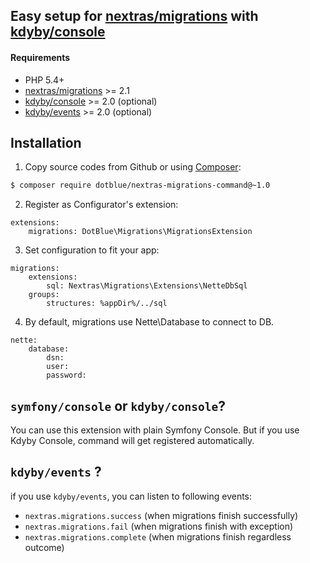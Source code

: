 ## Easy setup for [nextras/migrations](https://github.com/nextras/migrations) with [kdyby/console](https://github.com/Kdyby/Console)


#### Requirements

- PHP 5.4+
- [nextras/migrations](https://github.com/nextras/migrations) >= 2.1
- [kdyby/console](https://github.com/Kdyby/Console) >= 2.0 (optional)
- [kdyby/events](https://github.com/Kdyby/Events) >= 2.0 (optional)

## Installation

1) Copy source codes from Github or using [Composer](http://getcomposer.org/):
```sh
$ composer require dotblue/nextras-migrations-command@~1.0
```

2) Register as Configurator's extension:
```
extensions:
	migrations: DotBlue\Migrations\MigrationsExtension
```

3) Set configuration to fit your app:
```
migrations:
	extensions:
		sql: Nextras\Migrations\Extensions\NetteDbSql
	groups:
		structures: %appDir%/../sql
```

4) By default, migrations use Nette\Database to connect to DB.
```
nette:
	database:
		dsn:
		user:
		password:
```

## `symfony/console` or `kdyby/console`?

You can use this extension with plain Symfony Console. But if you use Kdyby Console, command will get registered automatically.

## `kdyby/events` ?

if you use `kdyby/events`, you can listen to following events:

- `nextras.migrations.success` (when migrations finish successfully)
- `nextras.migrations.fail` (when migrations finish with exception)
- `nextras.migrations.complete` (when migrations finish regardless outcome)

